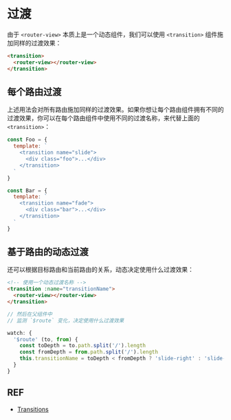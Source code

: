 # 过渡

由于 `<router-view>` 本质上是一个动态组件，我们可以使用 `<transition>` 组件施加同样的过渡效果：

```html
<transition>
  <router-view></router-view>
</transition>
```

## 每个路由过渡

上述用法会对所有路由施加同样的过渡效果。如果你想让每个路由组件拥有不同的过渡效果，你可以在每个路由组件中使用不同的过渡名称，来代替上面的`<transition>`：

```js
const Foo = {
  template: `
    <transition name="slide">
      <div class="foo">...</div>
    </transition>
  `
}

const Bar = {
  template: `
    <transition name="fade">
      <div class="bar">...</div>
    </transition>
  `
}
```

## 基于路由的动态过渡

还可以根据目标路由和当前路由的关系，动态决定使用什么过渡效果：

```html
<!-- 使用一个动态过渡名称 -->
<transition :name="transitionName">
  <router-view></router-view>
</transition>
```

```js
// 然后在父组件中
// 监测 `$route` 变化，决定使用什么过渡效果

watch: {
  '$route' (to, from) {
    const toDepth = to.path.split('/').length
    const fromDepth = from.path.split('/').length
    this.transitionName = toDepth < fromDepth ? 'slide-right' : 'slide-left'
  }
}
```

## REF

- [Transitions][transitions]

[transitions]: https://router.vuejs.org/en/advanced/transitions.html